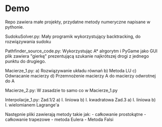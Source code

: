 # Demo

Repo zawiera małe projekty, przydatne metody numeryczne napisane w pythonie.

SudokuSolver.py:
  Mały programik wykorzystujący backtracking, do rozwiązywania sudoku
  
Pathfinder_source_code.py:
  Wykorzystując A* alrgorytm i PyGame jako GUI plik zawiera "gierkę" prezentującą szukanie najkrótszej drogi z jednego punktu do drugiego.

Macierze_1.py:
  a) Rozwiązywanie układu równań
  b) Metoda LU
  c) Odwracanie macierzy
  d) Przemnożenie macierzy A do macierzy odwrotnej do A
 
 Macierze_2.py:
  W zasadzie to samo co w Macierze_1.py
 
 Interpolacje_1.py:
  Zad.1/2
   a) I. liniowa
   b) I. kwadratowa
  Zad.3
   a) I. liniowa
   b) I. wielomianem Lagrange'a
 
  Następnie pliki zawierają metody takie jak:
    - całkowanie prostokątne
    - całkowanie trapezowe
    - metoda Eulera 
    - Metoda Falsi
